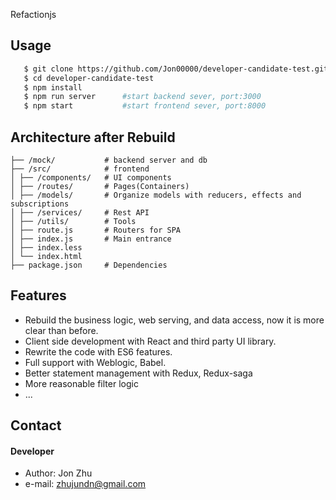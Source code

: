 
Refactionjs

## Usage
```bash
   $ git clone https://github.com/Jon00000/developer-candidate-test.git
   $ cd developer-candidate-test
   $ npm install
   $ npm run server      #start backend sever, port:3000
   $ npm start           #start frontend sever, port:8000 
```

## Architecture after Rebuild
    ├── /mock/           # backend server and db
    ├── /src/            # frontend 
    │ ├── /components/   # UI components
    │ ├── /routes/       # Pages(Containers)
    │ ├── /models/       # Organize models with reducers, effects and subscriptions 
    │ ├── /services/     # Rest API
    │ ├── /utils/        # Tools
    │ ├── route.js       # Routers for SPA
    │ ├── index.js       # Main entrance
    │ ├── index.less    
    │ └── index.html    
    ├── package.json     # Dependencies
    

## Features
* Rebuild the business logic, web serving, and data access, now it is more clear than before.
* Client side development with React and third party UI library.
* Rewrite the code with ES6 features.
* Full support with Weblogic, Babel.
* Better statement management with Redux, Redux-saga
* More reasonable filter logic
* ...


## Contact
#### Developer
* Author: Jon Zhu
* e-mail: zhujundn@gmail.com

